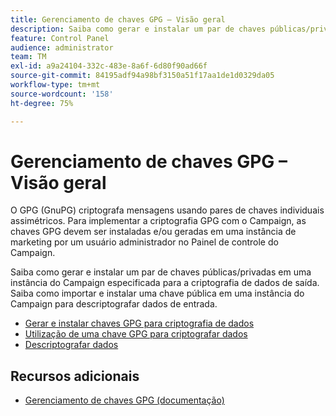 ```yaml
---
title: Gerenciamento de chaves GPG – Visão geral
description: Saiba como gerar e instalar um par de chaves públicas/privadas em uma instância do Campaign especificada para a criptografia de dados de saída. Saiba como importar e instalar uma chave pública em uma instância do Campaign para descriptografar dados de entrada.
feature: Control Panel
audience: administrator
team: TM
exl-id: a9a24104-332c-483e-8a6f-6d80f90ad66f
source-git-commit: 84195adf94a98bf3150a51f17aa1de1d0329da05
workflow-type: tm+mt
source-wordcount: '158'
ht-degree: 75%

---
```


# Gerenciamento de chaves GPG – Visão geral

O GPG (GnuPG) criptografa mensagens usando pares de chaves individuais assimétricos. Para implementar a criptografia GPG com o Campaign, as chaves GPG devem ser instaladas e/ou geradas em uma instância de marketing por um usuário administrador no Painel de controle do Campaign.

Saiba como gerar e instalar um par de chaves públicas/privadas em uma instância do Campaign especificada para a criptografia de dados de saída. Saiba como importar e instalar uma chave pública em uma instância do Campaign para descriptografar dados de entrada.

* [Gerar e instalar chaves GPG para criptografia de dados](./generating-and-installing-gpg-keys-for-data-encryption.md)
* [Utilização de uma chave GPG para criptografar dados](./using-a-gpg-key-to-encrypt-data.md)
* [Descriptografar dados](./decrypting-data.md)

## Recursos adicionais

* [Gerenciamento de chaves GPG (documentação)](https://experienceleague.adobe.com/docs/control-panel/using/instances-settings/gpg-keys-management.html?lang=pt-BR)
